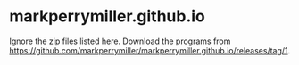 # markperrymiller.github.io
Ignore the zip files listed here. Download the programs from https://github.com/markperrymiller/markperrymiller.github.io/releases/tag/1.
